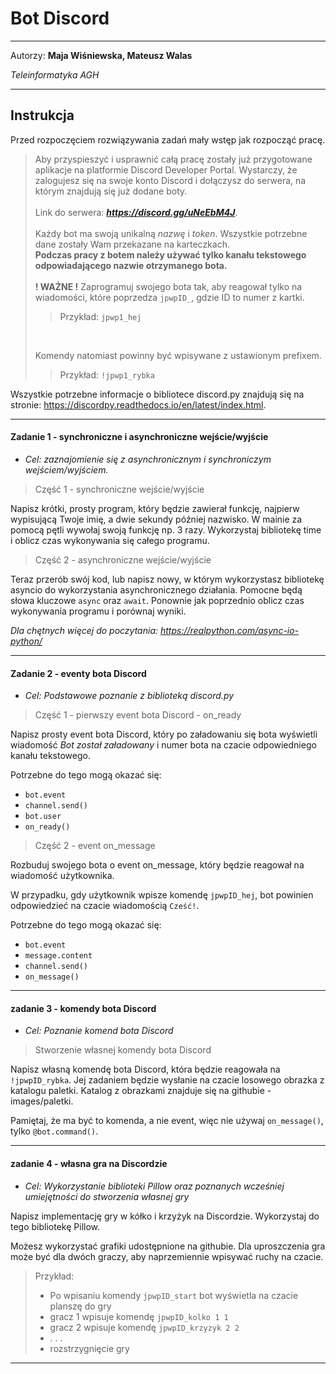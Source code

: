 <h1>Bot Discord</h1>

***

Autorzy: **Maja Wiśniewska, Mateusz Walas**

*Teleinformatyka AGH*

***
<h2>Instrukcja</h2>
Przed rozpoczęciem rozwiązywania zadań mały wstęp jak rozpocząć pracę.

> Aby przyspieszyć i usprawnić całą pracę zostały już przygotowane aplikacje na platformie Discord Developer Portal.
> Wystarczy, że zalogujesz się na swoje konto Discord i dołączysz do serwera, na którym znajdują się już dodane boty.
><br><br>Link do serwera: ***https://discord.gg/uNeEbM4J***.
><br><br>Każdy bot ma swoją unikalną *nazwę* i *token*. Wszystkie potrzebne dane zostały Wam przekazane na karteczkach.
> <br>**Podczas pracy z botem należy używać tylko kanału tekstowego odpowiadającego nazwie otrzymanego bota.**
> <br><br>**! WAŻNE !**
> Zaprogramuj swojego bota tak, aby reagował tylko na wiadomości, które poprzedza `jpwpID_`, gdzie ID to numer z kartki.
>>Przykład: `jpwp1_hej`
> <br>
> 
> Komendy natomiast powinny być wpisywane z ustawionym prefixem.
>> Przykład: `!jpwp1_rybka`

Wszystkie potrzebne informacje o bibliotece discord.py znajdują się na stronie: https://discordpy.readthedocs.io/en/latest/index.html.

***

#### Zadanie 1 - synchroniczne i asynchroniczne wejście/wyjście
- *Cel: zaznajomienie się z asynchronicznym i synchroniczym wejściem/wyjściem.*


>Część 1 - synchroniczne wejście/wyjście

Napisz krótki, prosty program, który będzie zawierał funkcję, najpierw wypisującą Twoje imię, a dwie sekundy później nazwisko. 
W mainie za pomocą pętli wywołaj swoją funkcję np. 3 razy. 
Wykorzystaj bibliotekę time i oblicz czas wykonywania się całego programu.


>Część 2 - asynchroniczne wejście/wyjście

Teraz przerób swój kod, lub napisz nowy, w którym wykorzystasz bibliotekę asyncio do wykorzystania asynchronicznego działania. Pomocne będą słowa kluczowe `async` oraz `await`.
Ponownie jak poprzednio oblicz czas wykonywania programu i porównaj wyniki.


*Dla chętnych więcej do poczytania: https://realpython.com/async-io-python/*

***

#### Zadanie 2 - eventy bota Discord
- *Cel: Podstawowe poznanie z biblioteką discord.py*

> Część 1 - pierwszy event bota Discord - on_ready

Napisz prosty event bota Discord, który po załadowaniu się bota wyświetli wiadomość *Bot został załadowany* i numer bota na czacie odpowiedniego kanału tekstowego.

Potrzebne do tego mogą okazać się:
- `bot.event`
- `channel.send()`
- `bot.user`
- `on_ready()`

> Część 2 - event on_message

Rozbuduj swojego bota o event on_message, który będzie reagował na wiadomość użytkownika.

W przypadku, gdy użytkownik wpisze komendę `jpwpID_hej`, bot powinien odpowiedzieć na czacie wiadomością `Cześć!`.

Potrzebne do tego mogą okazać się:
- `bot.event`
- `message.content`
- `channel.send()`
- `on_message()`

***

#### zadanie 3 - komendy bota Discord
- *Cel: Poznanie komend bota Discord*

> Stworzenie własnej komendy bota Discord
 
Napisz własną komendę bota Discord, która będzie reagowała na `!jpwpID_rybka`.
Jej zadaniem będzie wysłanie na czacie losowego obrazka z katalogu paletki.
Katalog z obrazkami znajduje się na githubie - images/paletki.

Pamiętaj, że ma być to komenda, a nie event, więc nie używaj `on_message()`, tylko `@bot.command()`.


***

#### zadanie 4 - własna gra na Discordzie
- *Cel: Wykorzystanie biblioteki Pillow oraz poznanych wcześniej umiejętności do stworzenia własnej gry*

Napisz implementację gry w kółko i krzyżyk na Discordzie. Wykorzystaj do tego bibliotekę Pillow.

Możesz wykorzystać grafiki udostępnione na githubie.
Dla uproszczenia gra może być dla dwóch graczy, aby naprzemiennie wpisywać ruchy na czacie.

> Przykład: <br>
> - Po wpisaniu komendy `jpwpID_start` bot wyświetla na czacie planszę do gry
> - gracz 1 wpisuje komendę `jpwpID_kolko 1 1`
> - gracz 2 wpisuje komendę `jpwpID_krzyzyk 2 2`
> - . . .
> - rozstrzygnięcie gry

***

[//]: # (#### zadanie 5 - wykorzystanie poznanej wiedzy)

[//]: # (- *Cel: Wykorzystanie całej do tej pory zdobytej wiedzy do stworzenia własnej gry*)

[//]: # ()
[//]: # (Napisz własną grę w pythonie, która będzie grą na platfomie Discord, wykorzystując do tej pory zdobyte umiejętności.)

[//]: # (> Może być to np. gra w papier, kamień i nożyce. <br>)

[//]: # (> Działanie gry: <br>)

[//]: # (> - użytkownik wpisuje komendę do bota, np. !pkn start<br>)

[//]: # (> - użytkownik wpisuje swój wybór, np. !pkn kamień <br>)

[//]: # (> - bot losuje jedną z trzech opcji &#40;papier, kamień, nożyce&#41; <br>)

[//]: # (> - bot porównuje wybór użytkownika z losową opcją i wyświetla wynik <br>)

[//]: # ()
[//]: # (*Masz pomysł na swoją grę? Zaskocz nas! :&#41;*)